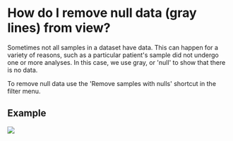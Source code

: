 # How do I remove null data (gray lines) from view?

Sometimes not all samples in a dataset have data. This can happen for a variety of reasons, such as a particular patient's sample did not undergo one or more analyses. In this case, we use gray, or 'null' to show that there is no data.&#x20;

To remove null data use the 'Remove samples with nulls' shortcut in the filter menu.

## Example

![](../.gitbook/assets/removenullsshortcut.gif)
